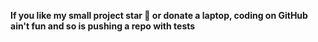 <B> If you like my small project star 🦦 or donate a laptop, coding on GitHub ain't fun and so is pushing a repo with tests 

